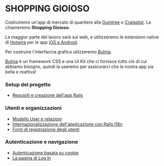 # SHOPPING GIOIOSO

Costruiremo un'app di mercato di quartiere alla [Gumtree](https://www.gumtree.com/) o [Craigslist](https://craigslist.org). La chiameremo **Shopping Gioioso**. 

La maggior parte del lavoro sarà sul web, e utilizzeremo le estensioni native di [Hotwire](https://hotwired.dev/) per le app [iOS e Android](https://turbo.hotwired.dev/handbook/native).

Per costruire l'interfaccia grafica utilzzeremo [Bulma](https://bulma.io/).

[Bulma](https://bulma.io/) è un framework CSS e una UI Kit che ci fornisce tutto ciò di cui abbiamo bisogno, quindi la useremo per assicurarci che la nostra app sia bella e reattiva!


### Setup del progetto
* [Requisiti e creazione dell'app Rails](/documentation/chapter1/getting_started.md)


### Utenti e organizzazioni

* [Modello User e relazioni](/documentation/chapter3/user_model.md)
* [Internazionalizzazione dell'applicazione con Rails I18n](/documentation/chapter3/rails_and_18n.md)
* [Form di registrazione degli utenti](/documentation/chapter3/sign_up_form.md)

### Autenticazione e navigazione
* [Autenticazione basata su cookie](/documentation/chapter4/1_cookie_based_authentication.md)
* [La pagina di Log In](/documentation/chapter4/2_logging_in.md)